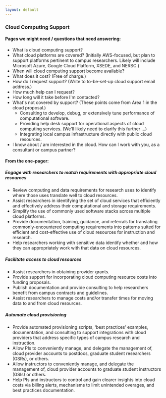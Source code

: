 ```yaml
---
layout: default
---
```


### Cloud Computing Support


#### Pages we might need / questions that need answering:

* What is cloud computing support?
* What cloud platforms are covered? (Initially AWS-focused, but plan to support platforms pertinent to campus researchers. Likely will include Microsoft Azure, Google Cloud Platform, XSEDE, and NERSC.)
* When will cloud computing support become available?
* What does it cost? (Free of charge.)
* How do I request support? (Write to to-be-set-up cloud support email address.)
* How much help can I request?
* How long will it take before I'm contacted?
* What's not covered by support? (These points come from Area 1 in the cloud proposal.)
  * Consulting to develop, debug, or extensively tune performance of computational software.
  * Providing help desk support for operational aspects of cloud computing services. (We'll likely need to clarify this further ...)
  * Integrating local campus infrastructure directly with public cloud resources.
* I know about / am interested in the cloud. How can I work with you, as a consultant or campus partner?

#### From the one-pager:

##### Engage with researchers to match requirements with appropriate cloud resources

* Review computing and data requirements for research uses to identify where those uses translate well to cloud resources.
* Assist researchers in identifying the set of cloud services that efficiently and effectively address their computational and storage requirements.
* Simplify the use of commonly used software stacks across multiple cloud platforms.
* Provide documentation, training, guidance, and referrals for translating commonly-encountered computing requirements into patterns suited for efficient and cost-effective use of cloud resources for instruction and research.
* Help researchers working with sensitive data identify whether and how they can appropriately work with that data on cloud resources.

##### Facilitate access to cloud resources

* Assist researchers in obtaining provider grants.
* Provide support for incorporating cloud computing resource costs into funding proposals.
* Publish documentation and provide consulting to help researchers benefit from campus contracts and guidelines.
* Assist researchers to manage costs and/or transfer times for moving data to and from cloud resources.

##### Automate cloud provisioning

* Provide automated provisioning scripts, ‘best practices’ examples, documentation, and consulting to support integrations with cloud providers that address specific types of campus research and instruction.
* Allow PIs to conveniently manage, and delegate the management of, cloud provider accounts to postdocs, graduate student researchers (GSRs), or others.
* Allow instructors to conveniently manage, and delegate the management of, cloud provider accounts to graduate student instructors (GSIs) or others.
* Help PIs and instructors to control and gain clearer insights into cloud costs via billing alerts, mechanisms to limit unintended overages, and best practices documentation.
